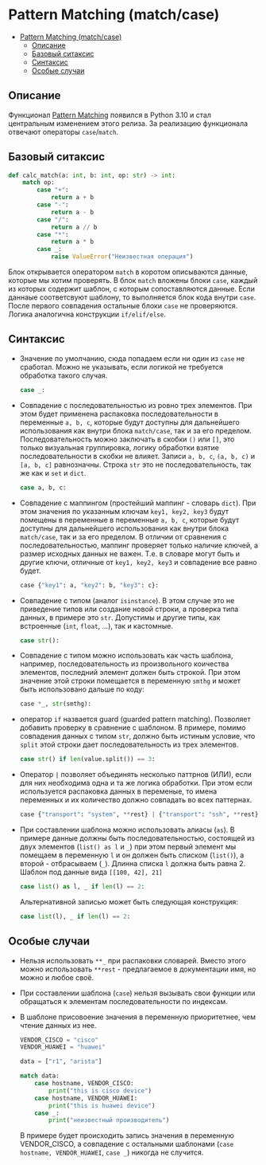 # Pattern Matching (match/case)

- [Pattern Matching (match/case)](#pattern-matching-matchcase)
  - [Описание](#описание)
  - [Базовый ситаксис](#базовый-ситаксис)
  - [Синтаксис](#синтаксис)
  - [Особые случаи](#особые-случаи)

## Описание

Функционал [Pattern Matching](https://peps.python.org/pep-0636/) появился в Python 3.10 и стал центральным изменением этого релиза. За реализацию функционала отвечают операторы `case`/`match`.

## Базовый ситаксис

```python
def calc_match(a: int, b: int, op: str) -> int:
    match op:
        case "+":
            return a + b
        case "-":
            return a - b
        case "/":
            return a // b
        case "*":
            return a * b
        case _:
            raise ValueError("Неизвестная операция")
```

Блок открывается оператором `match` в коротом описываются данные, которые мы хотим проверять. В блок `match` вложены блоки `case`, каждый из которых содержит шаблон, с которым сопоставляются данные. Если даннаые соответсвуют шаблону, то выполняется блок кода внутри `case`. После первого совпадения остальные блоки `case` не проверяются. Логика аналогична конструкции `if/elif/else`.

## Синтаксис

- Значение по умолчанию, сюда попадаем если ни один из `case` не сработал. Можно не указывать, если логикой не требуется обработка такого случая.

    ```python
    case _:
    ```

- Совпадение с последовательностью из ровно трех элементов. При этом будет применена распаковка последовательности в переменные `a, b, c`, которые будут доступны для дальнейшего использования как внутри блока `match/case`, так и за его пределом. Последовательность можно заключать в скобки `()` или `[]`, это только визуальная группировка, логику обработки взятие последовательности в скобки не влияет. Записи `a, b, c`, `(a, b, c)` и `[a, b, c]` равнозначны. Строка `str` это не последовательность, так же как и `set` и `dict`.

    ```python
    case a, b, c:
    ```

- Совпадение с маппингом (простейший маппинг - словарь `dict`). При этом значения по указанным ключам `key1, key2, key3` будут помещены в переменные в переменные `a, b, c`, которые будут доступны для дальнейшего использования как внутри блока `match/case`, так и за его пределом. В отличии от сравнения с последовательностью, маппинг проверяет только наличие ключей, а размер исходных данных не важен. Т.е. в словаре могут быть и другие ключи, отличные от `key1, key2, key3` и совпадение все равно будет.

    ```python
    case {"key1": a, "key2": b, "key3": c}:
    ```

- Совпадение с типом (аналог `isinstance`). В этом случае это не приведение типов или создание новой строки, а проверка типа данных, в примере это `str`. Допустимы и другие типы, как встроенные (`int`, `float`, ...), так и кастомные.

    ```python
    case str():
    ```

- Совпадение с типом можно использовать как часть шаблона, например, последовательность из произвольного коичества элементов, последний элемент должен быть строкой. При этом значение этой строки помещается в переменную `smthg` и может быть использовано дальше по коду:

    ```python
    case *_, str(smthg):
    ```

- оператор `if` назвается guard (guarded pattern matching). Позволяет добавить проверку в сравнение с шаблоном. В примере, помимо совпадения данных с типом `str`, должно быть истиным условие, что `split` этой строки дает последовательность из трех элементов.

    ```python
    case str() if len(value.split()) == 3:
    ```

- Оператор `|` позволяет объединять несколько паттрнов (ИЛИ), если для них необходима одна и та же логика обработки. При этом если используется распаковка данных в переменые, то имена переменных и их количество должно совпадать во всех паттернах.

    ```python
    case {"transport": "system", **rest} | {"transport": "ssh", **rest}:
    ```

- При составлении шаблона можно использовать алиасы (`as`). В примере данные должны быть последовательностью, состоящей из двух элементов (`list() as l` и `_`) при этом первый элемент мы помещаем в переменную `l` и он должен быть списком (`list()`), а второй - отбрасываем (`_`). Длинна списка `l` должна быть равна 2. Шаблон под данные вида `[[100, 42], 21]`

    ```python
    case list() as l, _ if len(l) == 2:
    ```

    Альтернативной записью может быть следующая конструкция:

    ```python
    case list(l), _ if len(l) == 2:
    ```

## Особые случаи

- Нельзя использовать `**_` при распаковки словарей. Вместо этого можно использовать `**rest` - предлагаемое в документации имя, но можно и любое своё.
- При составлении шаблона (`case`) нельзя вызывать свои функции или обращаться к элементам последовательности по индексам.
- В шаблоне присовоение значения в переменную приоритетнее, чем чтение данных из нее.

    ```python
    VENDOR_CISCO = "cisco"
    VENDOR_HUAWEI = "huawei"

    data = ["r1", "arista"]

    match data:
        case hostname, VENDOR_CISCO:
            print("this is cisco device")
        case hostname, VENDOR_HUAWEI:
            print("this is huawei device")
        case _:
            print("неизвестный производитель")
    ```

    В примере будет происходить запись значения в переменную VENDOR_CISCO, а совпадение с остальными шаблонами (`case hostname, VENDOR_HUAWEI`, `case _`) никогда не случится.
